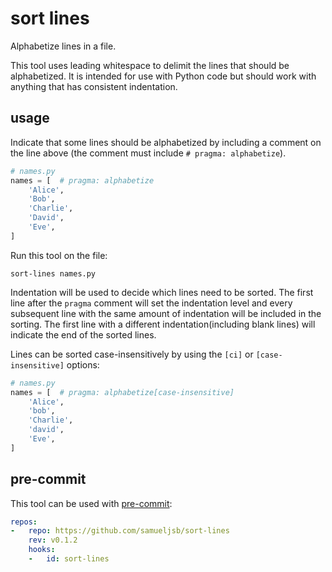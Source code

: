 # sort lines

Alphabetize lines in a file.

This tool uses leading whitespace to delimit the lines that should be alphabetized.
It is intended for use with Python code
but should work with anything that has consistent indentation.

## usage

Indicate that some lines should be alphabetized
by including a comment on the line above
(the comment must include `# pragma: alphabetize`).

```python
# names.py
names = [  # pragma: alphabetize
    'Alice',
    'Bob',
    'Charlie',
    'David',
    'Eve',
]
```

Run this tool on the file:

```shell
sort-lines names.py
```

Indentation will be used to decide which lines need to be sorted.
The first line after the `pragma` comment will set the indentation level
and every subsequent line with the same amount of indentation will be included in the sorting.
The first line with a different indentation(including blank lines) will indicate the end of the sorted lines.

Lines can be sorted case-insensitively by using the `[ci]` or `[case-insensitive]` options:

```python
# names.py
names = [  # pragma: alphabetize[case-insensitive]
    'Alice',
    'bob',
    'Charlie',
    'david',
    'Eve',
]
```

## pre-commit

This tool can be used with [pre-commit](https://pre-commit.com):

```yaml
repos:
-   repo: https://github.com/samueljsb/sort-lines
    rev: v0.1.2
    hooks:
    -   id: sort-lines
```
